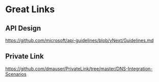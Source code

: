 # Great Links

## API Design
https://github.com/microsoft/api-guidelines/blob/vNext/Guidelines.md

## Private Link
https://github.com/dmauser/PrivateLink/tree/master/DNS-Integration-Scenarios
